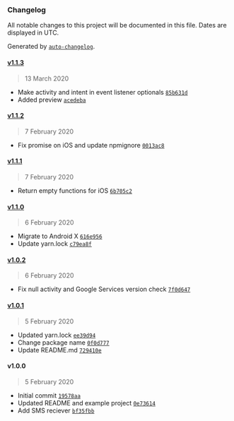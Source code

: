 ### Changelog

All notable changes to this project will be documented in this file. Dates are displayed in UTC.

Generated by [`auto-changelog`](https://github.com/CookPete/auto-changelog).

#### [v1.1.3](https://github.com/busfor/react-native-sms-verification-api/compare/v1.1.2...v1.1.3)

> 13 March 2020

- Make activity and intent in event listener optionals [`85b631d`](https://github.com/busfor/react-native-sms-verification-api/commit/85b631dc9c1d8dffb27aa5fa5ba53819a6576211)
- Added preview [`acedeba`](https://github.com/busfor/react-native-sms-verification-api/commit/acedebac19adde139cea4f10714a4a9fcf0a14ff)

#### [v1.1.2](https://github.com/busfor/react-native-sms-verification-api/compare/v1.1.1...v1.1.2)

> 7 February 2020

- Fix promise on iOS and update npmignore [`0013ac8`](https://github.com/busfor/react-native-sms-verification-api/commit/0013ac8d6e4f05c980504bcb32e3c02cff8c94da)

#### [v1.1.1](https://github.com/busfor/react-native-sms-verification-api/compare/v1.1.0...v1.1.1)

> 7 February 2020

- Return empty functions for iOS [`6b705c2`](https://github.com/busfor/react-native-sms-verification-api/commit/6b705c257fe2050e7774cd3240c44924397bc0e6)

#### [v1.1.0](https://github.com/busfor/react-native-sms-verification-api/compare/v1.0.2...v1.1.0)

> 6 February 2020

- Migrate to Android X [`616e956`](https://github.com/busfor/react-native-sms-verification-api/commit/616e95668283425771c826cb2aa7520e70ba2fbd)
- Update yarn.lock [`c79ea8f`](https://github.com/busfor/react-native-sms-verification-api/commit/c79ea8f70f0dee5ca55cd1e45fe151de5ddb3832)

#### [v1.0.2](https://github.com/busfor/react-native-sms-verification-api/compare/v1.0.1...v1.0.2)

> 6 February 2020

- Fix null activity and Google Services version check [`7f0d647`](https://github.com/busfor/react-native-sms-verification-api/commit/7f0d6474ac6ecb0dbab78d71eef2a1ad2bb0f4e5)

#### [v1.0.1](https://github.com/busfor/react-native-sms-verification-api/compare/v1.0.0...v1.0.1)

> 5 February 2020

- Updated yarn.lock [`ee39d94`](https://github.com/busfor/react-native-sms-verification-api/commit/ee39d940f1d1abc30a0f665af0af901faaca71cb)
- Change package name [`0f0d777`](https://github.com/busfor/react-native-sms-verification-api/commit/0f0d7779abe511c71a5a91211bdb76166e87c4fe)
- Update README.md [`729410e`](https://github.com/busfor/react-native-sms-verification-api/commit/729410efd271145b452a8c945077b24015c8a055)

#### v1.0.0

> 5 February 2020

- Initial commit [`19578aa`](https://github.com/busfor/react-native-sms-verification-api/commit/19578aa73abc3d2524b6d905a69ba7c490202ab7)
- Updated README and example project [`0e73614`](https://github.com/busfor/react-native-sms-verification-api/commit/0e73614c21cd8e2714a046a66718d6033b857c6b)
- Add SMS reciever [`bf35fbb`](https://github.com/busfor/react-native-sms-verification-api/commit/bf35fbbf17e1d10b94b96f12156daaead90b72dd)
